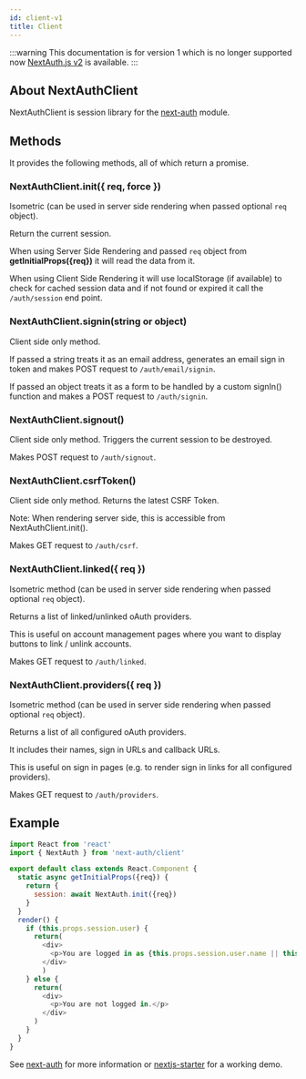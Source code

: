 ```yaml
---
id: client-v1
title: Client
---
```


:::warning
This documentation is for version 1 which is no longer supported now [NextAuth.js v2](/getting-started/introduction) is available.
:::

## About NextAuthClient

NextAuthClient is session library for the [next-auth](https://www.npmjs.com/package/next-auth) module.

## Methods

It provides the following methods, all of which return a promise.

### NextAuthClient.init({ req, force })

Isometric (can be used in server side rendering when passed optional `req` object).

Return the current session.

When using Server Side Rendering and passed `req` object from **getInitialProps({req})** it will read the data from it.

When using Client Side Rendering it will use localStorage (if available) to check for cached session data and if not found or expired it call the `/auth/session` end point.

### NextAuthClient.signin(string or object)

Client side only method.

If passed a string treats it as an email address, generates an email sign in token and makes POST request to `/auth/email/signin`.

If passed an object treats it as a form to be handled by a custom signIn() function and makes a POST request to `/auth/signin`.

### NextAuthClient.signout()

Client side only method. Triggers the current session to be destroyed.

Makes POST request to `/auth/signout`.

### NextAuthClient.csrfToken()

Client side only method. Returns the latest CSRF Token.

Note: When rendering server side, this is accessible from NextAuthClient.init().

Makes GET request to `/auth/csrf`.

### NextAuthClient.linked({ req })

Isometric method (can be used in server side rendering when passed optional `req` object).

Returns a list of linked/unlinked oAuth providers.

This is useful on account management pages where you want to display buttons to link / unlink accounts.

Makes GET request to `/auth/linked`.

### NextAuthClient.providers({ req })

Isometric method (can be used in server side rendering when passed optional `req` object).

Returns a list of all configured oAuth providers.

It includes their names, sign in URLs and callback URLs.

This is useful on sign in pages (e.g. to render sign in links for all configured providers).

Makes GET request to `/auth/providers`.

## Example

````javascript
import React from 'react'
import { NextAuth } from 'next-auth/client'

export default class extends React.Component {
  static async getInitialProps({req}) {
    return {
      session: await NextAuth.init({req})
    }
  }
  render() {
    if (this.props.session.user) {
      return(
        <div>
          <p>You are logged in as {this.props.session.user.name || this.props.session.user.email}.</p>
        </div>
        )
    } else {
      return(
        <div>
          <p>You are not logged in.</p>
        </div>
      )
    }
  }
}
````

See [next-auth](https://www.npmjs.com/package/next-auth) for more information or [nextjs-starter](https://nextjs-starter.now.sh) for a working demo.
